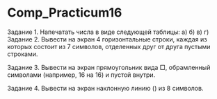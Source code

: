 # Comp_Practicum16
Задание 1. Напечатать числа в виде следующей таблицы:
а)		б)		в)		г)	
Задание 2. Вывести на экран 4 горизонтальные строки, каждая из которых состоит из 7 символов, отделенных друг от друга пустыми строками.

Задание 3. Вывести на экран прямоугольник вида □, обрамленный символами (например, 16 на 16) и пустой внутри.

Задание 4. Вывести на экран наклонную линию (\) из 8 символов.

